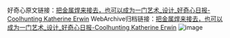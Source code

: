 好奇心原文链接：[把金属焊来接去，也可以成为一门艺术_设计_好奇心日报-Coolhunting Katherine Erwin](https://www.qdaily.com/articles/9874.html)
WebArchive归档链接：[把金属焊来接去，也可以成为一门艺术_设计_好奇心日报-Coolhunting Katherine Erwin](http://web.archive.org/web/20190623155124/https://www.qdaily.com/articles/9874.html)
![image](http://ww3.sinaimg.cn/large/007d5XDply1g3vgyycmcbj30u05ytkjl)